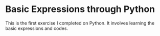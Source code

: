 # **Basic Expressions through Python**

This is the first exercise I completed on Python. It involves learning the basic expressions and codes.

